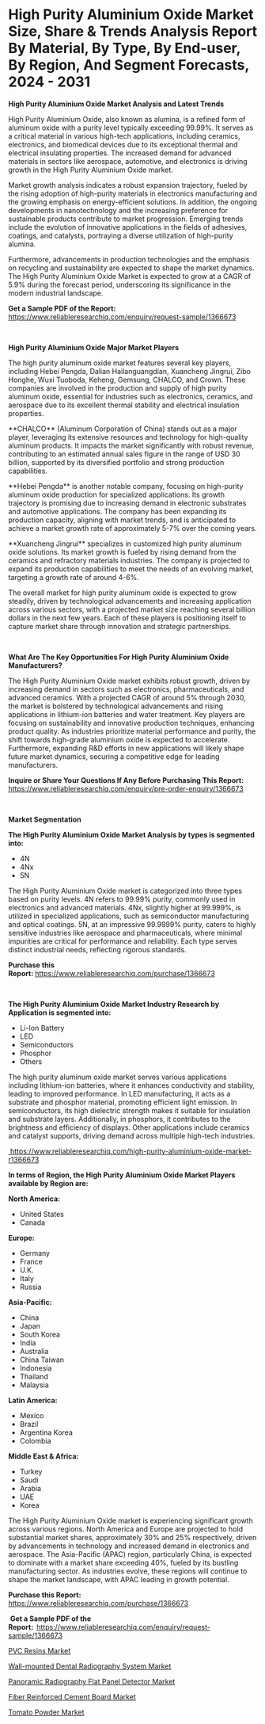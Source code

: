 <p><h1>High Purity Aluminium Oxide Market Size, Share & Trends Analysis Report By Material, By Type, By End-user, By Region, And Segment Forecasts, 2024 - 2031</h1></p><p><strong>High Purity Aluminium Oxide Market Analysis and Latest Trends</strong></p>
<p><p>High Purity Aluminium Oxide, also known as alumina, is a refined form of aluminum oxide with a purity level typically exceeding 99.99%. It serves as a critical material in various high-tech applications, including ceramics, electronics, and biomedical devices due to its exceptional thermal and electrical insulating properties. The increased demand for advanced materials in sectors like aerospace, automotive, and electronics is driving growth in the High Purity Aluminium Oxide market.</p><p>Market growth analysis indicates a robust expansion trajectory, fueled by the rising adoption of high-purity materials in electronics manufacturing and the growing emphasis on energy-efficient solutions. In addition, the ongoing developments in nanotechnology and the increasing preference for sustainable products contribute to market progression. Emerging trends include the evolution of innovative applications in the fields of adhesives, coatings, and catalysts, portraying a diverse utilization of high-purity alumina.</p><p>Furthermore, advancements in production technologies and the emphasis on recycling and sustainability are expected to shape the market dynamics. The High Purity Aluminium Oxide Market is expected to grow at a CAGR of 5.9% during the forecast period, underscoring its significance in the modern industrial landscape.</p></p>
<p><strong>Get a Sample PDF of the Report:&nbsp;</strong> <a href="https://www.reliableresearchiq.com/enquiry/request-sample/1366673?utm_campaign=1260&utm_medium=2&utm_source=Github&utm_content=ia&utm_term=02102024&utm_id=high-purity-aluminium-oxide">https://www.reliableresearchiq.com/enquiry/request-sample/1366673</a></p>
<p>&nbsp;</p>
<p><strong>High Purity Aluminium Oxide Major Market Players</strong></p>
<p><p>The high purity aluminum oxide market features several key players, including Hebei Pengda, Dalian Hailanguangdian, Xuancheng Jingrui, Zibo Honghe, Wuxi Tuoboda, Keheng, Gemsung, CHALCO, and Crown. These companies are involved in the production and supply of high purity aluminum oxide, essential for industries such as electronics, ceramics, and aerospace due to its excellent thermal stability and electrical insulation properties.</p><p>**CHALCO** (Aluminum Corporation of China) stands out as a major player, leveraging its extensive resources and technology for high-quality aluminum products. It impacts the market significantly with robust revenue, contributing to an estimated annual sales figure in the range of USD 30 billion, supported by its diversified portfolio and strong production capabilities.</p><p>**Hebei Pengda** is another notable company, focusing on high-purity aluminum oxide production for specialized applications. Its growth trajectory is promising due to increasing demand in electronic substrates and automotive applications. The company has been expanding its production capacity, aligning with market trends, and is anticipated to achieve a market growth rate of approximately 5-7% over the coming years.</p><p>**Xuancheng Jingrui** specializes in customized high purity aluminum oxide solutions. Its market growth is fueled by rising demand from the ceramics and refractory materials industries. The company is projected to expand its production capabilities to meet the needs of an evolving market, targeting a growth rate of around 4-6%.</p><p>The overall market for high purity aluminum oxide is expected to grow steadily, driven by technological advancements and increasing application across various sectors, with a projected market size reaching several billion dollars in the next few years. Each of these players is positioning itself to capture market share through innovation and strategic partnerships.</p></p>
<p>&nbsp;</p>
<p><strong>What Are The Key Opportunities For High Purity Aluminium Oxide Manufacturers?</strong></p>
<p><p>The High Purity Aluminium Oxide market exhibits robust growth, driven by increasing demand in sectors such as electronics, pharmaceuticals, and advanced ceramics. With a projected CAGR of around 5% through 2030, the market is bolstered by technological advancements and rising applications in lithium-ion batteries and water treatment. Key players are focusing on sustainability and innovative production techniques, enhancing product quality. As industries prioritize material performance and purity, the shift towards high-grade aluminium oxide is expected to accelerate. Furthermore, expanding R&D efforts in new applications will likely shape future market dynamics, securing a competitive edge for leading manufacturers.</p></p>
<p><strong>Inquire or Share Your Questions If Any Before Purchasing This Report:</strong> <a href="https://www.reliableresearchiq.com/enquiry/pre-order-enquiry/1366673?utm_campaign=1260&utm_medium=2&utm_source=Github&utm_content=ia&utm_term=02102024&utm_id=high-purity-aluminium-oxide">https://www.reliableresearchiq.com/enquiry/pre-order-enquiry/1366673</a></p>
<p>&nbsp;</p>
<p><strong>Market Segmentation</strong></p>
<p><strong>The High Purity Aluminium Oxide Market Analysis by types is segmented into:</strong></p>
<p><ul><li>4N</li><li>4Nx</li><li>5N</li></ul></p>
<p><p>The High Purity Aluminium Oxide market is categorized into three types based on purity levels. 4N refers to 99.99% purity, commonly used in electronics and advanced materials. 4Nx, slightly higher at 99.999%, is utilized in specialized applications, such as semiconductor manufacturing and optical coatings. 5N, at an impressive 99.9999% purity, caters to highly sensitive industries like aerospace and pharmaceuticals, where minimal impurities are critical for performance and reliability. Each type serves distinct industrial needs, reflecting rigorous standards.</p></p>
<p><strong>Purchase this Report:&nbsp;</strong><a href="https://www.reliableresearchiq.com/purchase/1366673?utm_campaign=1260&utm_medium=2&utm_source=Github&utm_content=ia&utm_term=02102024&utm_id=high-purity-aluminium-oxide">https://www.reliableresearchiq.com/purchase/1366673</a></p>
<p>&nbsp;</p>
<p><strong>The High Purity Aluminium Oxide Market Industry Research by Application is segmented into:</strong></p>
<p><ul><li>Li-Ion Battery</li><li>LED</li><li>Semiconductors</li><li>Phosphor</li><li>Others</li></ul></p>
<p><p>The high purity aluminum oxide market serves various applications including lithium-ion batteries, where it enhances conductivity and stability, leading to improved performance. In LED manufacturing, it acts as a substrate and phosphor material, promoting efficient light emission. In semiconductors, its high dielectric strength makes it suitable for insulation and substrate layers. Additionally, in phosphors, it contributes to the brightness and efficiency of displays. Other applications include ceramics and catalyst supports, driving demand across multiple high-tech industries.</p></p>
<p><a href="https://www.reliableresearchiq.com/high-purity-aluminium-oxide-market-r1366673?utm_campaign=1260&utm_medium=2&utm_source=Github&utm_content=ia&utm_term=02102024&utm_id=high-purity-aluminium-oxide">&nbsp;https://www.reliableresearchiq.com/high-purity-aluminium-oxide-market-r1366673</a></p>
<p><strong>In terms of Region, the High Purity Aluminium Oxide Market Players available by Region are:</strong></p>
<p>
    <p> <strong> North America: </strong>
        <ul>
            <li>United States</li>
            <li>Canada</li>
        </ul>
        </p> 
    <p> <strong> Europe: </strong>
        <ul>
            <li>Germany</li>
            <li>France</li>
            <li>U.K.</li>
            <li>Italy</li>
            <li>Russia</li>
        </ul>
        </p> 
    <p> <strong> Asia-Pacific: </strong>
        <ul>
            <li>China</li>
            <li>Japan</li>
            <li>South Korea</li>
            <li>India</li>
            <li>Australia</li>
            <li>China Taiwan</li>
            <li>Indonesia</li>
            <li>Thailand</li>
            <li>Malaysia</li>
        </ul>
        </p> 
    <p> <strong> Latin America: </strong>
        <ul>
            <li>Mexico</li>
            <li>Brazil</li>
            <li>Argentina Korea</li>
            <li>Colombia</li>
        </ul>
        </p> 
    <p> <strong> Middle East & Africa: </strong>
        <ul>
            <li>Turkey</li>
            <li>Saudi</li>
            <li>Arabia</li>
            <li>UAE</li>
            <li>Korea</li>
        </ul>
    </p>
    </p>
<p><p>The High Purity Aluminium Oxide market is experiencing significant growth across various regions. North America and Europe are projected to hold substantial market shares, approximately 30% and 25% respectively, driven by advancements in technology and increased demand in electronics and aerospace. The Asia-Pacific (APAC) region, particularly China, is expected to dominate with a market share exceeding 40%, fueled by its bustling manufacturing sector. As industries evolve, these regions will continue to shape the market landscape, with APAC leading in growth potential.</p></p>
<p><strong>Purchase this Report: </strong><a href="https://www.reliableresearchiq.com/purchase/1366673?utm_campaign=1260&utm_medium=2&utm_source=Github&utm_content=ia&utm_term=02102024&utm_id=high-purity-aluminium-oxide">https://www.reliableresearchiq.com/purchase/1366673</a></p>
<p>&nbsp;<strong>Get a Sample PDF of the Report:&nbsp;&nbsp;</strong><a href="https://www.reliableresearchiq.com/enquiry/request-sample/1366673?utm_campaign=1260&utm_medium=2&utm_source=Github&utm_content=ia&utm_term=02102024&utm_id=high-purity-aluminium-oxide">https://www.reliableresearchiq.com/enquiry/request-sample/1366673</a></p>
<p><strong></strong></p>
<p><p><a href="https://www.linkedin.com/pulse/global-pvc-resins-market-landscape-future-trends-strategic-aizac?utm_campaign=1260&utm_medium=2&utm_source=Github&utm_content=ia&utm_term=02102024&utm_id=high-purity-aluminium-oxide">PVC Resins Market</a></p><p><a href="https://issuu.com/reportprime-2/docs/wall-mounted-dental-radiography-sys_147ccd4a6cf4d3?utm_campaign=1260&utm_medium=2&utm_source=Github&utm_content=ia&utm_term=02102024&utm_id=high-purity-aluminium-oxide">Wall-mounted Dental Radiography System Market</a></p><p><a href="https://issuu.com/reportprime-2/docs/panoramic-radiography-flat-panel-de_d9b7576d0032eb?utm_campaign=1260&utm_medium=2&utm_source=Github&utm_content=ia&utm_term=02102024&utm_id=high-purity-aluminium-oxide">Panoramic Radiography Flat Panel Detector Market</a></p><p><a href="https://www.linkedin.com/pulse/insights-fiber-reinforced-cement-board-market-share-competitive-4h3kc?utm_campaign=1260&utm_medium=2&utm_source=Github&utm_content=ia&utm_term=02102024&utm_id=high-purity-aluminium-oxide">Fiber Reinforced Cement Board Market</a></p><p><a href="https://www.linkedin.com/pulse/global-tomato-powder-market-sector2024-2031-metrics-jktqe?trackingId=v2nRMTfARb6A%2BcHpbSF1nw%3D%3D&utm_campaign=1260&utm_medium=2&utm_source=Github&utm_content=ia&utm_term=02102024&utm_id=high-purity-aluminium-oxide">Tomato Powder Market</a></p></p>